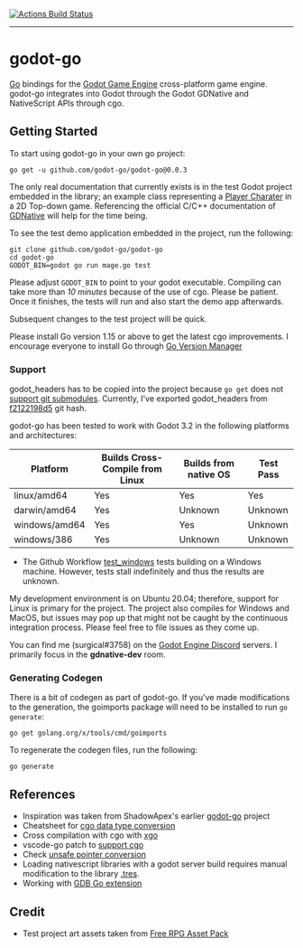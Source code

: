 
[![Actions Build Status](https://github.com/godot-go/godot-go/workflows/godot-go%20CI/badge.svg)](https://github.com/godot-go/godot-go/actions?query=workflow%3Agodot-go+branch%3Amaster)

---

# godot-go

[Go](https://golang.org/) bindings for the [Godot Game Engine](https://github.com/godotengine/godot) cross-platform game engine. godot-go integrates into Godot through the Godot GDNative and NativeScript APIs through cgo.


## Getting Started

To start using godot-go in your own go project:

    go get -u github.com/godot-go/godot-go@0.0.3

The only real documentation that currently exists is in the test Godot project embedded in the library; an example class representing a [Player Charater](test/pkg/gdnativetest/object_player_character.go) in a 2D Top-down game. Referencing the official C/C++ documentation of [GDNative](https://docs.godotengine.org/en/stable/tutorials/plugins/gdnative/gdnative-cpp-example.html) will help for the time being.

To see the test demo application embedded in the project, run the following:

    git clone github.com/godot-go/godot-go
    cd godot-go
    GODOT_BIN=godot go run mage.go test

Please adjust `GODOT_BIN` to point to your godot executable. Compiling can take more than *10 minutes* because of the use of cgo. Please be patient. Once it finishes, the tests will run and also start the demo app afterwards.

Subsequent changes to the test project will be quick.

Please install Go version 1.15 or above to get the latest cgo improvements. I encourage everyone to install Go through [Go Version Manager](https://github.com/moovweb/gvm)


### Support

godot_headers has to be copied into the project because `go get` does not [support git submodules](https://github.com/golang/go/issues/24094#issuecomment-377559768). Currently, I've exported godot_headers from [f2122198d5](https://github.com/godotengine/godot_headers/tree/f2122198d51f230d903f9585527248f6cf411494) git hash.

godot-go has been tested to work with Godot 3.2 in the following platforms and architectures:

| Platform      | Builds Cross-Compile from Linux | Builds from native OS | Test Pass |
| ------------- | ------------------------------- | --------------------- | --------- |
| linux/amd64   | Yes                             | Yes                   | Yes       |
| darwin/amd64  | Yes                             | Unknown               | Unknown   |
| windows/amd64 | Yes                             | Yes                   | Unknown   |
| windows/386   | Yes                             | Unknown               | Unknown   |

* The Github Workflow [test_windows](.github/workflows/test_windows.yaml) tests building on a Windows machine. However, tests stall indefinitely and thus the results are unknown.

My development environment is on Ubuntu 20.04; therefore, support for Linux is primary for the project. The project also compiles for Windows and MacOS, but issues may pop up that might not be caught by the continuous integration process. Please feel free to file issues as they come up.

You can find me (surgical#3758) on the [Godot Engine Discord](https://discord.gg/qZHMsDg) servers. I primarily focus in the **gdnative-dev** room.

### Generating Codegen

There is a bit of codegen as part of godot-go. If you've made modifications to the generation, the goimports package will need to be installed to run `go generate`:

    go get golang.org/x/tools/cmd/goimports

To regenerate the codegen files, run the following:

    go generate


## References

* Inspiration was taken from ShadowApex's earlier [godot-go](https://github.com/ShadowApex/godot-go) project
* Cheatsheet for [cgo data type conversion](https://gist.github.com/zchee/b9c99695463d8902cd33)
* Cross compilation with cgo with [xgo](https://github.com/karalabe/xgo)
* vscode-go patch to [support cgo](https://github.com/golang/go/issues/35721#issuecomment-568543991)
* Check [unsafe pointer conversion](https://blog.gopheracademy.com/advent-2019/safe-use-of-unsafe-pointer/)
* Loading nativescript libraries with a godot server build requires manual modification to the library [.tres](https://godotengine.org/qa/63890/how-to-open-gdnative-projects-with-headless-server-godot).
* Working with [GDB Go extension](https://nanxiao.me/en/the-tips-of-using-gdb-to-debug-golang-program/)


## Credit

* Test project art assets taken from [Free RPG Asset Pack](https://biloumaster.itch.io/free-rpg-asset)
